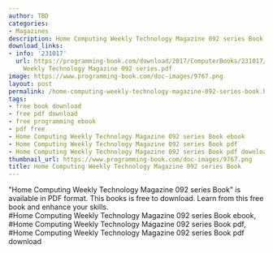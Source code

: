 ```yaml
---
author: TBD
categories:
- Magazines
description: Home Computing Weekly Technology Magazine 092 series Book
download_links:
- info: '231017'
  url: https://programming-book.com/download/2017/ComputerBooks/231017/Home Computing
    Weekly Technology Magazine 092 series.pdf
image: https://www.programming-book.com/doc-images/9767.png
layout: post
permalink: /home-computing-weekly-technology-magazine-092-series-book.html
tags:
- free book download
- free pdf download
- free programming ebook
- pdf free
- Home Computing Weekly Technology Magazine 092 series Book ebook
- Home Computing Weekly Technology Magazine 092 series Book pdf
- Home Computing Weekly Technology Magazine 092 series Book pdf download
thumbnail_url: https://www.programming-book.com/doc-images/9767.png
title: Home Computing Weekly Technology Magazine 092 series Book
---
```


 
<div class="item-desc text-justify">
  "Home Computing Weekly Technology Magazine 092 series Book" is available in PDF format. This books is free to download. Learn from this free book and enhance your skills.
  <br>
  #Home Computing Weekly Technology Magazine 092 series Book ebook, #Home Computing Weekly Technology Magazine 092 series Book pdf, #Home Computing Weekly Technology Magazine 092 series Book pdf download
</div>